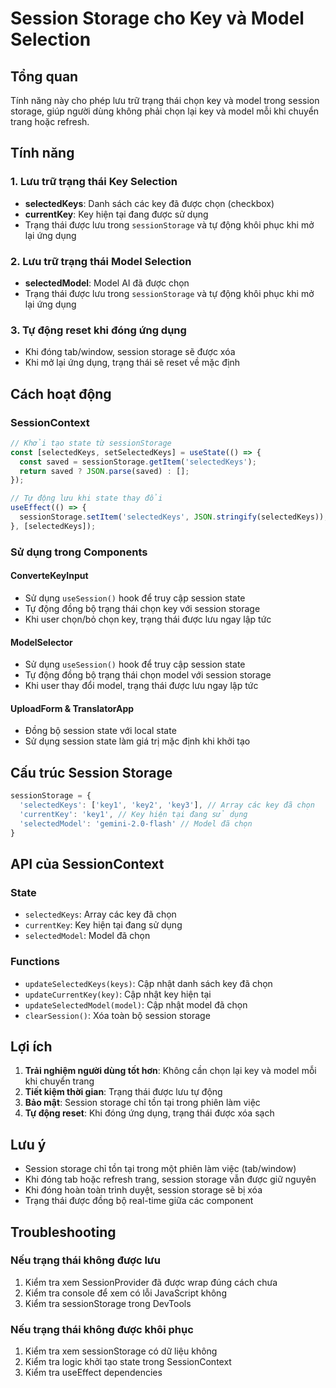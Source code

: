 # Session Storage cho Key và Model Selection

## Tổng quan

Tính năng này cho phép lưu trữ trạng thái chọn key và model trong session storage, giúp người dùng không phải chọn lại key và model mỗi khi chuyển trang hoặc refresh.

## Tính năng

### 1. Lưu trữ trạng thái Key Selection
- **selectedKeys**: Danh sách các key đã được chọn (checkbox)
- **currentKey**: Key hiện tại đang được sử dụng
- Trạng thái được lưu trong `sessionStorage` và tự động khôi phục khi mở lại ứng dụng

### 2. Lưu trữ trạng thái Model Selection
- **selectedModel**: Model AI đã được chọn
- Trạng thái được lưu trong `sessionStorage` và tự động khôi phục khi mở lại ứng dụng

### 3. Tự động reset khi đóng ứng dụng
- Khi đóng tab/window, session storage sẽ được xóa
- Khi mở lại ứng dụng, trạng thái sẽ reset về mặc định

## Cách hoạt động

### SessionContext
```javascript
// Khởi tạo state từ sessionStorage
const [selectedKeys, setSelectedKeys] = useState(() => {
  const saved = sessionStorage.getItem('selectedKeys');
  return saved ? JSON.parse(saved) : [];
});

// Tự động lưu khi state thay đổi
useEffect(() => {
  sessionStorage.setItem('selectedKeys', JSON.stringify(selectedKeys));
}, [selectedKeys]);
```

### Sử dụng trong Components

#### ConverteKeyInput
- Sử dụng `useSession()` hook để truy cập session state
- Tự động đồng bộ trạng thái chọn key với session storage
- Khi user chọn/bỏ chọn key, trạng thái được lưu ngay lập tức

#### ModelSelector
- Sử dụng `useSession()` hook để truy cập session state
- Tự động đồng bộ trạng thái chọn model với session storage
- Khi user thay đổi model, trạng thái được lưu ngay lập tức

#### UploadForm & TranslatorApp
- Đồng bộ session state với local state
- Sử dụng session state làm giá trị mặc định khi khởi tạo

## Cấu trúc Session Storage

```javascript
sessionStorage = {
  'selectedKeys': ['key1', 'key2', 'key3'], // Array các key đã chọn
  'currentKey': 'key1', // Key hiện tại đang sử dụng
  'selectedModel': 'gemini-2.0-flash' // Model đã chọn
}
```

## API của SessionContext

### State
- `selectedKeys`: Array các key đã chọn
- `currentKey`: Key hiện tại đang sử dụng
- `selectedModel`: Model đã chọn

### Functions
- `updateSelectedKeys(keys)`: Cập nhật danh sách key đã chọn
- `updateCurrentKey(key)`: Cập nhật key hiện tại
- `updateSelectedModel(model)`: Cập nhật model đã chọn
- `clearSession()`: Xóa toàn bộ session storage

## Lợi ích

1. **Trải nghiệm người dùng tốt hơn**: Không cần chọn lại key và model mỗi khi chuyển trang
2. **Tiết kiệm thời gian**: Trạng thái được lưu tự động
3. **Bảo mật**: Session storage chỉ tồn tại trong phiên làm việc
4. **Tự động reset**: Khi đóng ứng dụng, trạng thái được xóa sạch

## Lưu ý

- Session storage chỉ tồn tại trong một phiên làm việc (tab/window)
- Khi đóng tab hoặc refresh trang, session storage vẫn được giữ nguyên
- Khi đóng hoàn toàn trình duyệt, session storage sẽ bị xóa
- Trạng thái được đồng bộ real-time giữa các component

## Troubleshooting

### Nếu trạng thái không được lưu
1. Kiểm tra xem SessionProvider đã được wrap đúng cách chưa
2. Kiểm tra console để xem có lỗi JavaScript không
3. Kiểm tra sessionStorage trong DevTools

### Nếu trạng thái không được khôi phục
1. Kiểm tra xem sessionStorage có dữ liệu không
2. Kiểm tra logic khởi tạo state trong SessionContext
3. Kiểm tra useEffect dependencies 